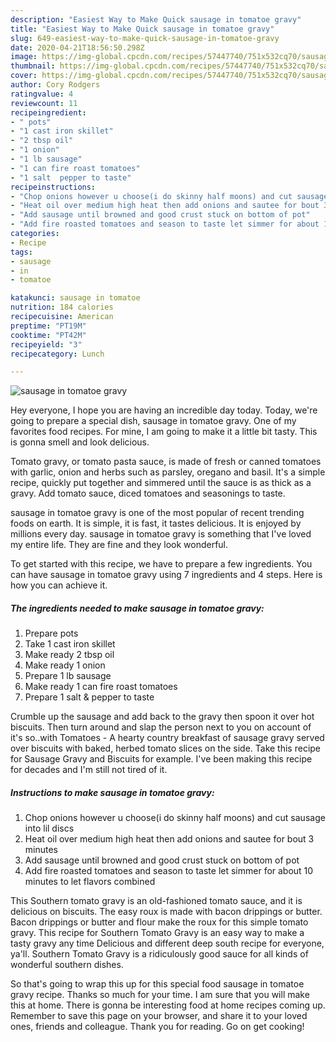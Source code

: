 ```yaml
---
description: "Easiest Way to Make Quick sausage in tomatoe gravy"
title: "Easiest Way to Make Quick sausage in tomatoe gravy"
slug: 649-easiest-way-to-make-quick-sausage-in-tomatoe-gravy
date: 2020-04-21T18:56:50.298Z
image: https://img-global.cpcdn.com/recipes/57447740/751x532cq70/sausage-in-tomatoe-gravy-recipe-main-photo.jpg
thumbnail: https://img-global.cpcdn.com/recipes/57447740/751x532cq70/sausage-in-tomatoe-gravy-recipe-main-photo.jpg
cover: https://img-global.cpcdn.com/recipes/57447740/751x532cq70/sausage-in-tomatoe-gravy-recipe-main-photo.jpg
author: Cory Rodgers
ratingvalue: 4
reviewcount: 11
recipeingredient:
- " pots"
- "1 cast iron skillet"
- "2 tbsp oil"
- "1 onion"
- "1 lb sausage"
- "1 can fire roast tomatoes"
- "1 salt  pepper to taste"
recipeinstructions:
- "Chop onions however u choose(i do skinny half moons) and cut sausage into lil discs"
- "Heat oil over medium high heat then add onions and sautee for bout 3 minutes"
- "Add sausage until browned and good crust stuck on bottom of pot"
- "Add fire roasted tomatoes and season to taste let simmer for about 10 minutes to let flavors combined"
categories:
- Recipe
tags:
- sausage
- in
- tomatoe

katakunci: sausage in tomatoe 
nutrition: 184 calories
recipecuisine: American
preptime: "PT19M"
cooktime: "PT42M"
recipeyield: "3"
recipecategory: Lunch

---
```



![sausage in tomatoe gravy](https://img-global.cpcdn.com/recipes/57447740/751x532cq70/sausage-in-tomatoe-gravy-recipe-main-photo.jpg)

Hey everyone, I hope you are having an incredible day today. Today, we're going to prepare a special dish, sausage in tomatoe gravy. One of my favorites food recipes. For mine, I am going to make it a little bit tasty. This is gonna smell and look delicious.

Tomato gravy, or tomato pasta sauce, is made of fresh or canned tomatoes with garlic, onion and herbs such as parsley, oregano and basil. It&#39;s a simple recipe, quickly put together and simmered until the sauce is as thick as a gravy. Add tomato sauce, diced tomatoes and seasonings to taste.

sausage in tomatoe gravy is one of the most popular of recent trending foods on earth. It is simple, it is fast, it tastes delicious. It is enjoyed by millions every day. sausage in tomatoe gravy is something that I've loved my entire life. They are fine and they look wonderful.


To get started with this recipe, we have to prepare a few ingredients. You can have sausage in tomatoe gravy using 7 ingredients and 4 steps. Here is how you can achieve it.

<!--inarticleads1-->

##### The ingredients needed to make sausage in tomatoe gravy:

1. Prepare  pots
1. Take 1 cast iron skillet
1. Make ready 2 tbsp oil
1. Make ready 1 onion
1. Prepare 1 lb sausage
1. Make ready 1 can fire roast tomatoes
1. Prepare 1 salt &amp; pepper to taste


Crumble up the sausage and add back to the gravy then spoon it over hot biscuits. Then turn around and slap the person next to you on account of it&#39;s so..with Tomatoes - A hearty country breakfast of sausage gravy served over biscuits with baked, herbed tomato slices on the side. Take this recipe for Sausage Gravy and Biscuits for example. I&#39;ve been making this recipe for decades and I&#39;m still not tired of it. 

<!--inarticleads2-->

##### Instructions to make sausage in tomatoe gravy:

1. Chop onions however u choose(i do skinny half moons) and cut sausage into lil discs
1. Heat oil over medium high heat then add onions and sautee for bout 3 minutes
1. Add sausage until browned and good crust stuck on bottom of pot
1. Add fire roasted tomatoes and season to taste let simmer for about 10 minutes to let flavors combined


This Southern tomato gravy is an old-fashioned tomato sauce, and it is delicious on biscuits. The easy roux is made with bacon drippings or butter. Bacon drippings or butter and flour make the roux for this simple tomato gravy. This recipe for Southern Tomato Gravy is an easy way to make a tasty gravy any time Delicious and different deep south recipe for everyone, ya&#39;ll. Southern Tomato Gravy is a ridiculously good sauce for all kinds of wonderful southern dishes. 

So that's going to wrap this up for this special food sausage in tomatoe gravy recipe. Thanks so much for your time. I am sure that you will make this at home. There is gonna be interesting food at home recipes coming up. Remember to save this page on your browser, and share it to your loved ones, friends and colleague. Thank you for reading. Go on get cooking!
